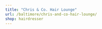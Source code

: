 ```yaml
---
title: "Chris & Co. Hair Lounge"
url: /baltimore/chris-and-co-hair-lounge/
shop: hairdresser
---
```

